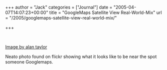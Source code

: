+++
author = "Jack"
categories = ["Journal"]
date = "2005-04-07T14:07:23+00:00"
title = "GoogleMaps Satellite View Real-World-Mix"
url = "/2005/googlemaps-satellite-view-real-world-mix/"

+++

<div>
  <br /> <a href="https://www.flickr.com/photos/kokogiak/8648226/" title="photo sharing"><img src="https://photos4.flickr.com/8648226_9a2133eba1_m.jpg" alt="" /></a></p> 
  
  <p>
    <a href="https://www.flickr.com/photos/kokogiak/8648226/">Image by alan taylor</a>
  </p>
</div>

Neato photo found on flickr showing what it looks like to be near the spot someone Googlemaps.